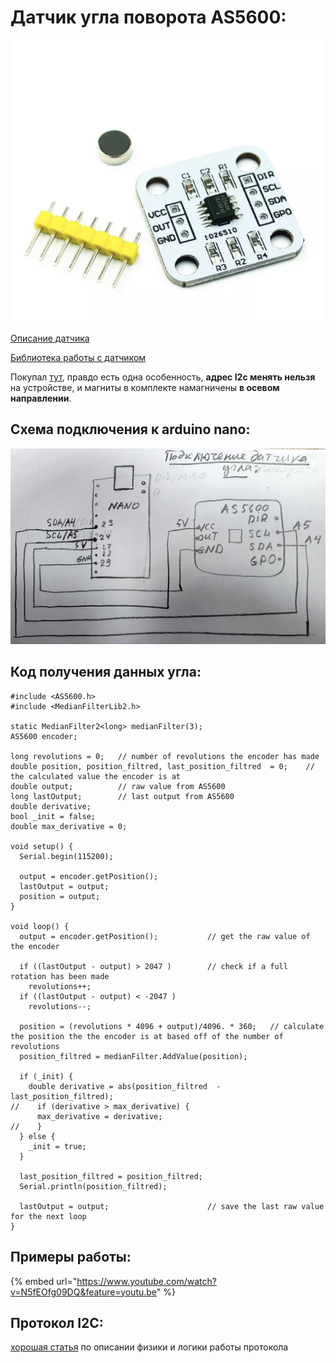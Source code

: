 # Датчик угла поворота AS5600:

 

![&#x41C;&#x430;&#x433;&#x43D;&#x438;&#x442;&#x43D;&#x44B;&#x439; &#x434;&#x430;&#x442;&#x447;&#x438;&#x43A; AS5600](.gitbook/assets/screenshot-from-2021-02-02-11-51-11.png)

[Описание датчика](https://ams.com/documents/20143/36005/AS5600_DS000365_5-00.pdf)

[Библиотека работы с датчиком](https://github.com/kanestoboi/AS5600) 

Покупал [тут](https://aliexpress.ru/item/AS5600-magnetic-encoder-magnetic-induction-angle-measurement-sensor-module-12bit-high-precision/4000551682522.html?spm=a2g0s.9042311.0.0.264d33ed0SdIOG&_ga=2.229159834.721664696.1612051115-530682806.1605135245&_gac=1.220963690.1610796936.CjwKCAiAuoqABhAsEiwAdSkVVCUs5nTX80VVDpcnxLvB3kZpXs2zuaedRuR_P9vpGu__abLf1sHESBoCMw4QAvD_BwE&sku_id=10000002869296963), правдо есть одна особенность, **адрес I2c менять нельзя** на устройстве, и магниты в комплекте намагничены **в осевом направлении**.

## Схема подключения к arduino nano:

 

![](.gitbook/assets/photo5244773462558487057.jpg)

## Код получения данных угла:

```text
#include <AS5600.h>
#include <MedianFilterLib2.h>

static MedianFilter2<long> medianFilter(3);
AS5600 encoder;

long revolutions = 0;   // number of revolutions the encoder has made
double position, position_filtred, last_position_filtred  = 0;    // the calculated value the encoder is at
double output;          // raw value from AS5600
long lastOutput;        // last output from AS5600
double derivative;
bool _init = false;
double max_derivative = 0;

void setup() {
  Serial.begin(115200);

  output = encoder.getPosition();
  lastOutput = output;
  position = output;
}

void loop() {
  output = encoder.getPosition();           // get the raw value of the encoder                      
  
  if ((lastOutput - output) > 2047 )        // check if a full rotation has been made
    revolutions++;
  if ((lastOutput - output) < -2047 )
    revolutions--;

  position = (revolutions * 4096 + output)/4096. * 360;   // calculate the position the the encoder is at based off of the number of revolutions
  position_filtred = medianFilter.AddValue(position);

  if (_init) {
    double derivative = abs(position_filtred  - last_position_filtred);
//    if (derivative > max_derivative) {
      max_derivative = derivative;
//    }
  } else {
    _init = true;
  }

  last_position_filtred = position_filtred;
  Serial.println(position_filtred);

  lastOutput = output;                      // save the last raw value for the next loop 
}

```

## Примеры работы:

{% embed url="https://www.youtube.com/watch?v=N5fEOfg09DQ&feature=youtu.be" %}

## Протокол I2C:

[хорошая статья](http://easyelectronics.ru/interface-bus-iic-i2c.html) по описании физики и логики работы протокола


